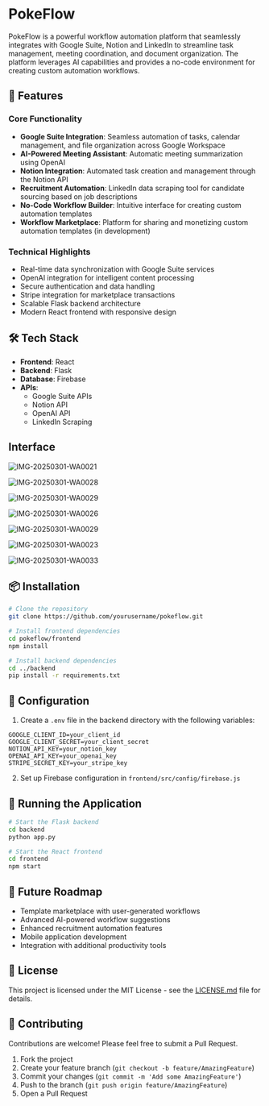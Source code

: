 # PokeFlow

PokeFlow is a powerful workflow automation platform that seamlessly integrates with Google Suite, Notion and LinkedIn to streamline task management, meeting coordination, and document organization. The platform leverages AI capabilities and provides a no-code environment for creating custom automation workflows.

## 🚀 Features

### Core Functionality
- **Google Suite Integration**: Seamless automation of tasks, calendar management, and file organization across Google Workspace
- **AI-Powered Meeting Assistant**: Automatic meeting summarization using OpenAI
- **Notion Integration**: Automated task creation and management through the Notion API
- **Recruitment Automation**: LinkedIn data scraping tool for candidate sourcing based on job descriptions
- **No-Code Workflow Builder**: Intuitive interface for creating custom automation templates
- **Workflow Marketplace**: Platform for sharing and monetizing custom automation templates (in development)

### Technical Highlights
- Real-time data synchronization with Google Suite services
- OpenAI integration for intelligent content processing
- Secure authentication and data handling
- Stripe integration for marketplace transactions
- Scalable Flask backend architecture
- Modern React frontend with responsive design

## 🛠️ Tech Stack

- **Frontend**: React
- **Backend**: Flask
- **Database**: Firebase
- **APIs**:
  - Google Suite APIs
  - Notion API
  - OpenAI API
  - LinkedIn Scraping
## Interface
![IMG-20250301-WA0021](https://github.com/user-attachments/assets/4f076c77-c6fd-4bf1-9d53-376688161884)

![IMG-20250301-WA0028](https://github.com/user-attachments/assets/d361c9e7-c00c-4d1a-b014-72c2d85fcd4f)

![IMG-20250301-WA0029](https://github.com/user-attachments/assets/fa95a75a-314d-46fe-a344-479a5496912b)

![IMG-20250301-WA0026](https://github.com/user-attachments/assets/362de8d5-c796-4769-8dae-e7dd3dda5bbc)

![IMG-20250301-WA0029](https://github.com/user-attachments/assets/e11fedbc-4f38-4953-bfdf-7cdab52af52a)

![IMG-20250301-WA0023](https://github.com/user-attachments/assets/19e91833-61fc-491e-b5f3-847119b95523)

![IMG-20250301-WA0033](https://github.com/user-attachments/assets/f3a8ec28-92ed-4e94-a0ec-d842ec20a846)


## 📦 Installation

```bash
# Clone the repository
git clone https://github.com/yourusername/pokeflow.git

# Install frontend dependencies
cd pokeflow/frontend
npm install

# Install backend dependencies
cd ../backend
pip install -r requirements.txt
```

## 🔧 Configuration

1. Create a `.env` file in the backend directory with the following variables:
```
GOOGLE_CLIENT_ID=your_client_id
GOOGLE_CLIENT_SECRET=your_client_secret
NOTION_API_KEY=your_notion_key
OPENAI_API_KEY=your_openai_key
STRIPE_SECRET_KEY=your_stripe_key
```

2. Set up Firebase configuration in `frontend/src/config/firebase.js`

## 🚦 Running the Application

```bash
# Start the Flask backend
cd backend
python app.py

# Start the React frontend
cd frontend
npm start
```

## 🎯 Future Roadmap

- Template marketplace with user-generated workflows
- Advanced AI-powered workflow suggestions
- Enhanced recruitment automation features
- Mobile application development
- Integration with additional productivity tools

## 📄 License

This project is licensed under the MIT License - see the [LICENSE.md](LICENSE.md) file for details.

## 👥 Contributing

Contributions are welcome! Please feel free to submit a Pull Request.

1. Fork the project
2. Create your feature branch (`git checkout -b feature/AmazingFeature`)
3. Commit your changes (`git commit -m 'Add some AmazingFeature'`)
4. Push to the branch (`git push origin feature/AmazingFeature`)
5. Open a Pull Request
